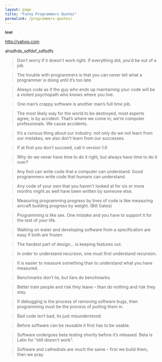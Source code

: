```yaml
---
layout: page
title: "Funny Programmers Quotes"
permalink: /programmers-quotes/
---
```


~~test~~

http://yahoo.com

ahsdhds_sdfdsf_sdfsdfs

> Don’t worry if it doesn't work right. If everything did, you’d be out of a job.


> The trouble with programmers is that you can never tell what a programmer is doing until it’s too late.

> Always code as if the guy who ends up maintaining your code will be a violent psychopath who knows where you live.

> One man’s crappy software is another man’s full time job.

> The most likely way for the world to be destroyed, most experts agree, is by accident.  That’s where we come in; we’re computer professionals. We cause accidents.

> It’s a curious thing about our industry: not only do we not learn from our mistakes, we also don’t learn from our successes.

> If at first you don’t succeed, call it version 1.0 

> Why do we never have time to do it right, but always have time to do it over? 

> Any fool can write code that a computer can understand. Good programmers write code that humans can understand. 

> Any code of your own that you haven't looked at for six or more months might as well have been written by someone else.

> Measuring programming progress by lines of code is like measuring aircraft building progress by weight. (Bill Gates)

> Programming is like sex. One mistake and you have to support it for the rest of your life.

> Walking on water and developing software from a specification are easy if both are frozen.

> The hardest part of design... is keeping features out.

> In order to understand recursion, one must first understand recursion.

> It is easier to measure something than to understand what you have measured.

> Benchmarks don’t lie, but liars do benchmarks.

> Better train people and risk they leave – than do nothing and risk they stay. 

> If debugging is the process of removing software bugs, then programming must be the process of putting them in.

> Bad code isn’t bad, its just misunderstood.

> Before software can be reusable it first has to be usable.

> Software undergoes beta testing shortly before it’s released. Beta is Latin for “still doesn't work".

> Software and cathedrals are much the same – first we build them, then we pray. 
